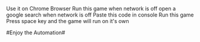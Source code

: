 Use it on Chrome Browser
Run this game when network is off 
open a google search when network is off 
Paste this code in console
Run this game
Press space key and the game will run on it's own

#Enjoy the Automation#
